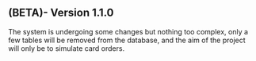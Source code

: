 ## (BETA)- Version 1.1.0

The system is undergoing some changes but nothing too complex, only a few tables will be removed from the database, and the aim of the project will only be to simulate card orders.